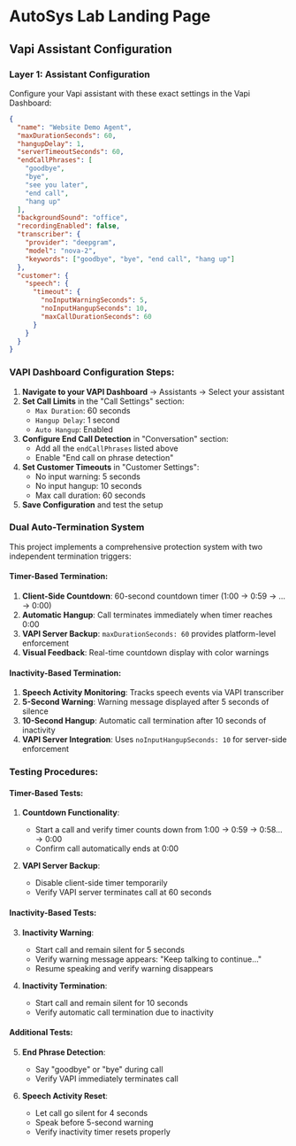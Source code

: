 # AutoSys Lab Landing Page

## Vapi Assistant Configuration

### Layer 1: Assistant Configuration
Configure your Vapi assistant with these exact settings in the Vapi Dashboard:

```json
{
  "name": "Website Demo Agent",
  "maxDurationSeconds": 60,
  "hangupDelay": 1,
  "serverTimeoutSeconds": 60,
  "endCallPhrases": [
    "goodbye",
    "bye",
    "see you later",
    "end call",
    "hang up"
  ],
  "backgroundSound": "office",
  "recordingEnabled": false,
  "transcriber": {
    "provider": "deepgram",
    "model": "nova-2",
    "keywords": ["goodbye", "bye", "end call", "hang up"]
  },
  "customer": {
    "speech": {
      "timeout": {
        "noInputWarningSeconds": 5,
        "noInputHangupSeconds": 10,
        "maxCallDurationSeconds": 60
      }
    }
  }
}
```

### VAPI Dashboard Configuration Steps:

1. **Navigate to your VAPI Dashboard** → Assistants → Select your assistant
2. **Set Call Limits** in the "Call Settings" section:
   - `Max Duration`: 60 seconds
   - `Hangup Delay`: 1 second
   - `Auto Hangup`: Enabled
3. **Configure End Call Detection** in "Conversation" section:
   - Add all the `endCallPhrases` listed above
   - Enable "End call on phrase detection"
4. **Set Customer Timeouts** in "Customer Settings":
   - No input warning: 5 seconds
   - No input hangup: 10 seconds
   - Max call duration: 60 seconds
5. **Save Configuration** and test the setup

### Dual Auto-Termination System
This project implements a comprehensive protection system with two independent termination triggers:

#### Timer-Based Termination:
1. **Client-Side Countdown**: 60-second countdown timer (1:00 → 0:59 → ... → 0:00)
2. **Automatic Hangup**: Call terminates immediately when timer reaches 0:00
3. **VAPI Server Backup**: `maxDurationSeconds: 60` provides platform-level enforcement
4. **Visual Feedback**: Real-time countdown display with color warnings

#### Inactivity-Based Termination:
1. **Speech Activity Monitoring**: Tracks speech events via VAPI transcriber
2. **5-Second Warning**: Warning message displayed after 5 seconds of silence
3. **10-Second Hangup**: Automatic call termination after 10 seconds of inactivity
4. **VAPI Server Integration**: Uses `noInputHangupSeconds: 10` for server-side enforcement

### Testing Procedures:

#### Timer-Based Tests:
1. **Countdown Functionality**:
   - Start a call and verify timer counts down from 1:00 → 0:59 → 0:58... → 0:00
   - Confirm call automatically ends at 0:00

2. **VAPI Server Backup**:
   - Disable client-side timer temporarily
   - Verify VAPI server terminates call at 60 seconds

#### Inactivity-Based Tests:
3. **Inactivity Warning**:
   - Start call and remain silent for 5 seconds
   - Verify warning message appears: "Keep talking to continue..."
   - Resume speaking and verify warning disappears

4. **Inactivity Termination**:
   - Start call and remain silent for 10 seconds
   - Verify automatic call termination due to inactivity

#### Additional Tests:
5. **End Phrase Detection**:
   - Say "goodbye" or "bye" during call
   - Verify VAPI immediately terminates call

6. **Speech Activity Reset**:
   - Let call go silent for 4 seconds
   - Speak before 5-second warning
   - Verify inactivity timer resets properly

